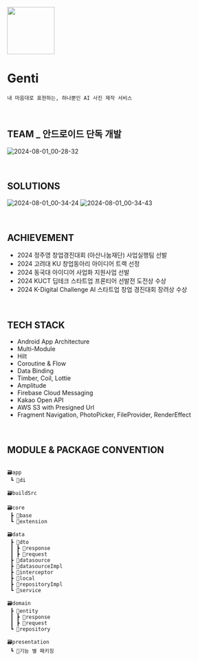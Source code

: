 <p align="left"><img src="https://github.com/user-attachments/assets/15e61bb6-dfdc-4d56-a7ed-af05f21144b8" height=110></p>

# Genti
```
내 마음대로 표현하는, 하나뿐인 AI 사진 제작 서비스
```

<br>

## TEAM _ 안드로이드 단독 개발
![2024-08-01_00-28-32](https://github.com/user-attachments/assets/5179534b-09d6-428d-aa67-92afd1163cc7)

<br>

## SOLUTIONS
![2024-08-01_00-34-24](https://github.com/user-attachments/assets/649fb66d-6788-4d6c-a6de-f4b673f9623b)
![2024-08-01_00-34-43](https://github.com/user-attachments/assets/897c4340-d6d9-4f1a-b9bd-ff4c69675864)

<br>

## ACHIEVEMENT
- 2024 정주영 창업경진대회 (아산나눔재단) 사업실행팀 선발
- 2024 고려대 KU 창업동아리 아이디어 트랙 선정
- 2024 동국대 아이디어 사업화 지원사업 선발
- 2024 KUCT 딥테크 스타트업 프론티어 선발전 도전상 수상
- 2024 K-Digital Challenge AI 스타트업 창업 경진대회 장려상 수상

<br>

## TECH STACK
- Android App Architecture
- Multi-Module
- Hilt
- Coroutine & Flow
- Data Binding
- Timber,  Coil,  Lottie
- Amplitude
- Firebase Cloud Messaging
- Kakao Open API
- AWS S3 with Presigned Url
- Fragment Navigation, PhotoPicker, FileProvider, RenderEffect

<br>

## MODULE & PACKAGE CONVENTION
```

🗃️app
 ┗ 📂di

🗃️buildSrc

🗃️core
 ┣ 📂base
 ┗ 📂extension

🗃️data
 ┣ 📂dto
 ┃ ┣ 📂response
 ┃ ┣ 📂request
 ┣ 📂datasource
 ┣ 📂datasourceImpl
 ┣ 📂interceptor
 ┣ 📂local
 ┣ 📂repositoryImpl
 ┗ 📂service

🗃️domain
 ┣ 📂entity
 ┃ ┣ 📂response
 ┃ ┣ 📂request
 ┗ 📂repository

🗃️presentation
 ┗ 📂기능 별 패키징

```

<br>



